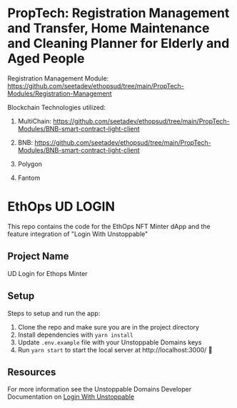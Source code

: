 # PropTech: Registration Management and Transfer, Home Maintenance and Cleaning Planner for Elderly and Aged People

Registration Management Module: https://github.com/seetadev/ethopsud/tree/main/PropTech-Modules/Registration-Management

Blockchain Technologies utilized:

1. MultiChain: https://github.com/seetadev/ethopsud/tree/main/PropTech-Modules/BNB-smart-contract-light-client

2. BNB: https://github.com/seetadev/ethopsud/tree/main/PropTech-Modules/BNB-smart-contract-light-client

3. Polygon

4. Fantom






# EthOps UD LOGIN
This repo contains the code for the EthOps NFT Minter dApp and the feature integration of "Login With Unstoppable"

## Project Name
UD Login for Ethops Minter

## Setup
Steps to setup and run the app:
1. Clone the repo and make sure you are in the project directory
2. Install dependencies with `yarn install`
3. Update `.env.example` file with your Unstoppable Domains keys
4. Run `yarn start` to start the local server at http://localhost:3000/ 🚀

## Resources
For more information see the Unstoppable Domains Developer Documentation on [Login With Unstoppable](https://docs.unstoppabledomains.com/login-with-unstoppable/high-level-overview)
